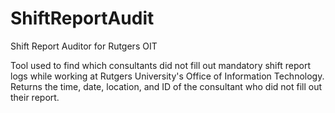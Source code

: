 # ShiftReportAudit
Shift Report Auditor for Rutgers OIT

Tool used to find which consultants did not fill out mandatory shift report logs while working at Rutgers University's Office of Information Technology.
Returns the time, date, location, and ID of the consultant who did not fill out their report.
